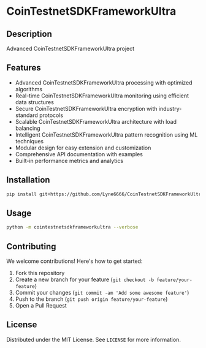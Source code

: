 # CoinTestnetSDKFrameworkUltra

## Description

Advanced CoinTestnetSDKFrameworkUltra project

## Features

- Advanced CoinTestnetSDKFrameworkUltra processing with optimized algorithms
- Real-time CoinTestnetSDKFrameworkUltra monitoring using efficient data structures
- Secure CoinTestnetSDKFrameworkUltra encryption with industry-standard protocols
- Scalable CoinTestnetSDKFrameworkUltra architecture with load balancing
- Intelligent CoinTestnetSDKFrameworkUltra pattern recognition using ML techniques
- Modular design for easy extension and customization
- Comprehensive API documentation with examples
- Built-in performance metrics and analytics
## Installation

```bash
pip install git+https://github.com/Lyne6666/CoinTestnetSDKFrameworkUltra.git
```

## Usage

```bash
python -m cointestnetsdkframeworkultra --verbose
```

## Contributing

We welcome contributions! Here's how to get started:

1. Fork this repository
2. Create a new branch for your feature (`git checkout -b feature/your-feature`)
3. Commit your changes (`git commit -am 'Add some awesome feature'`)
4. Push to the branch (`git push origin feature/your-feature`)
5. Open a Pull Request

## License

Distributed under the MIT License. See `LICENSE` for more information.
